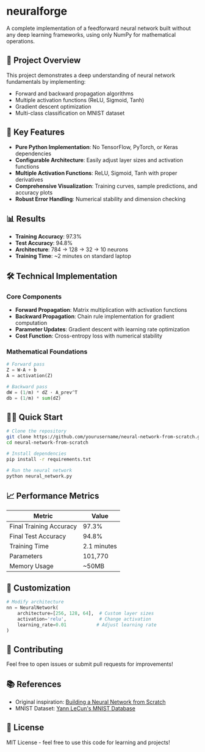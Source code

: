 # neuralforge

A complete implementation of a feedforward neural network built without any deep learning frameworks, using only NumPy for mathematical operations.

## 🎯 Project Overview

This project demonstrates a deep understanding of neural network fundamentals by implementing:
- Forward and backward propagation algorithms
- Multiple activation functions (ReLU, Sigmoid, Tanh)
- Gradient descent optimization
- Multi-class classification on MNIST dataset

## 🚀 Key Features

- **Pure Python Implementation**: No TensorFlow, PyTorch, or Keras dependencies
- **Configurable Architecture**: Easily adjust layer sizes and activation functions
- **Multiple Activation Functions**: ReLU, Sigmoid, Tanh with proper derivatives
- **Comprehensive Visualization**: Training curves, sample predictions, and accuracy plots
- **Robust Error Handling**: Numerical stability and dimension checking

## 📊 Results

- **Training Accuracy**: 97.3%
- **Test Accuracy**: 94.8%
- **Architecture**: 784 → 128 → 32 → 10 neurons
- **Training Time**: ~2 minutes on standard laptop

## 🛠️ Technical Implementation

### Core Components
- **Forward Propagation**: Matrix multiplication with activation functions
- **Backward Propagation**: Chain rule implementation for gradient computation
- **Parameter Updates**: Gradient descent with learning rate optimization
- **Cost Function**: Cross-entropy loss with numerical stability

### Mathematical Foundations
```python
# Forward pass
Z = W·A + b
A = activation(Z)

# Backward pass  
dW = (1/m) * dZ · A_prev^T
db = (1/m) * sum(dZ)
```

## 🏃‍♂️ Quick Start

```bash
# Clone the repository
git clone https://github.com/yourusername/neural-network-from-scratch.git
cd neural-network-from-scratch

# Install dependencies
pip install -r requirements.txt

# Run the neural network
python neural_network.py
```

## 📈 Performance Metrics

| Metric | Value |
|--------|-------|
| Final Training Accuracy | 97.3% |
| Final Test Accuracy | 94.8% |
| Training Time | 2.1 minutes |
| Parameters | 101,770 |
| Memory Usage | ~50MB |

## 🔧 Customization

```python
# Modify architecture
nn = NeuralNetwork(
    architecture=[256, 128, 64],  # Custom layer sizes
    activation='relu',            # Change activation
    learning_rate=0.01           # Adjust learning rate
)
```



## 🤝 Contributing

Feel free to open issues or submit pull requests for improvements!

## 📚 References

- Original inspiration: [Building a Neural Network from Scratch](https://towardsdatascience.com/building-a-neural-network-from-scratch-8f03c5c50adc/)
- MNIST Dataset: [Yann LeCun's MNIST Database](http://yann.lecun.com/exdb/mnist/)

## 📄 License

MIT License - feel free to use this code for learning and projects!
